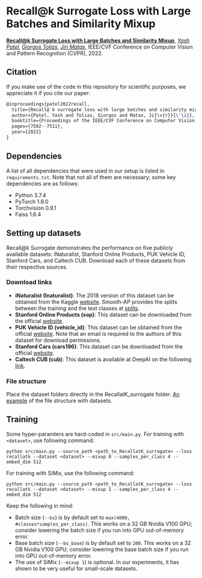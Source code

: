 # Recall@k Surrogate Loss with Large Batches and Similarity Mixup
[**Recall@k Surrogate Loss with Large Batches and Similarity Mixup**](https://arxiv.org/abs/2108.11179),
[*Yash Patel*](https://yash0307.github.io/),
[*Giorgos Tolias*](https://cmp.felk.cvut.cz/~toliageo/),
[*Jiri Matas*](https://cmp.felk.cvut.cz/~matas/),
IEEE/CVF Conference on Computer Vision and Pattern Recognition (CVPR), 2022.


## Citation

If you make use of the code in this repository for scientific purposes, we appreciate it if you cite our paper:
```latex
@inproceedings{patel2022recall,
  title={Recall@ k surrogate loss with large batches and similarity mixup},
  author={Patel, Yash and Tolias, Giorgos and Matas, Ji{\v{r}}{\'\i}},
  booktitle={Proceedings of the IEEE/CVF Conference on Computer Vision and Pattern Recognition},
  pages={7502--7511},
  year={2022}
}
```
## Dependencies
A list of all dependencies that were used in our setup is listed in `requirements.txt`. Note that not all of them are necessary; some key dependencies are as follows:
- Python 3.7.4
- PyTorch 1.8.0
- Torchvision 0.9.1
- Faiss 1.6.4

## Setting up datasets
Recall@k Surrogate demonstrates the performance on five publicly available datasets: iNaturalist, Stanford Online Products, PUK Vehicle ID, Stanford Cars, and Caltech CUB. Download each of these datasets from their respective sources.

### Download links
- **iNaturalist (Inaturalist)**: The 2018 version of this dataset can be obtained from the Kaggle [website](https://www.kaggle.com/c/inaturalist-2018/data). Smooth-AP provides the splits between the training and the test classes at [splits](https://drive.google.com/file/d/1sXfkBTFDrRU3__-NUs1qBP3sf_0uMB98/view?usp=sharing).
- **Stanford Online Products (sop)**: This dataset can be downloaded from the official [website](https://cvgl.stanford.edu/projects/lifted_struct/).
- **PUK Vehicle ID (vehicle_id)**: This dataset can be obtained from the official [website](https://pkuml.org/resources/pku-vehicleid.html). Note that an email is required to the authors of this dataset for download permissions.
- **Stanford Cars (cars196)**: This dataset can be downloaded from the official [website](http://ai.stanford.edu/~jkrause/cars/car_dataset.html).
- **Caltech CUB (cub)**: This dataset is available at DeepAI on the following [link](https://deepai.org/dataset/cub-200-2011).

### File structure
Place the dataset folders directly in the RecallatK_surrogate folder. [An example](https://github.com/yash0307/RecallatK_surrogate/blob/main/file_structure.txt) of the file structure with datasets.

## Training
Some hyper-paramters are hard-coded in `src/main.py`. For training with `<dataset>`, use following command:

`python src/main.py --source_path <path_to_RecallatK_surrogate> --loss recallatk --dataset <dataset> --mixup 0 --samples_per_class 4 --embed_dim 512`

For training with SiMix, use the following command:

`python src/main.py --source_path <path_to_RecallatK_surrogate> --loss recallatk --dataset <dataset> --mixup 1 --samples_per_class 4 --embed_dim 512`

Keep the following in mind:
- Batch size (`--bs`) is by default set to `max(4000, #classes*samples_per_class)`. This works on a 32 GB Nvidia V100 GPU; consider lowering the batch size if you run into GPU out-of-memory error.
- Base batch size (`--bs_base`) is by default set to `200`. This works on a 32 GB Nvidia V100 GPU; consider lowering the base batch size if you run into GPU out-of-memory error.
- The use of SiMix (`--mixup 1`) is optional. In our experiments, it has shown to be very useful for small-scale datasets.


